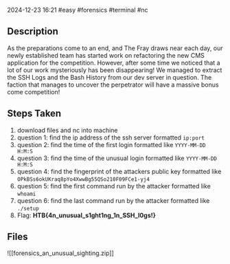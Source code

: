 2024-12-23
16:21
#easy #forensics #terminal #nc

## Description
As the preparations come to an end, and The Fray draws near each day, our newly established team has started work on refactoring the new CMS application for the competition. However, after some time we noticed that a lot of our work mysteriously has been disappearing! We managed to extract the SSH Logs and the Bash History from our dev server in question. The faction that manages to uncover the perpetrator will have a massive bonus come competition!

## Steps Taken
1. download files and nc into machine
2. question 1: find the ip address of the ssh server formatted `ip:port`
3. question 2: find the time of the first login formatted like `YYYY-MM-DD H:M:S`
4. question 3: find the time of the unusual login formatted like `YYYY-MM-DD H:M:S`
5. question 4: find the fingerprint of the attackers public key formatted like `OPkBSs6okUKraq8pYo4XwwBg55QSo210F09FCe1-yj4`
6. question 5: find the first command run by the attacker formatted like `whoami`
7. question 6: find the last command run by the attacker formatted like `./setup`
8. Flag: **HTB{4n_unusual_s1ght1ng_1n_SSH_l0gs!}**

## Files
![[forensics_an_unusual_sighting.zip]]